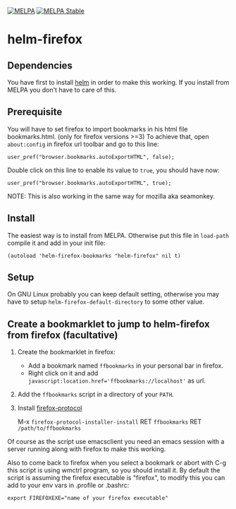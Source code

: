 [![MELPA](http://melpa.org/packages/helm-firefox-badge.svg)](http://melpa.org/#/helm-firefox)
[![MELPA Stable](https://stable.melpa.org/packages/helm-firefox-badge.svg)](https://stable.melpa.org/#/helm-firefox)


# helm-firefox

## Dependencies

You have first to install [helm](https://github.com/emacs-helm/helm) in order to make this working.
If you install from MELPA you don't have to care of this.

## Prerequisite

You will have to set firefox to import bookmarks in his html file bookmarks.html.
(only for firefox versions >=3)
To achieve that, open `about:config` in firefox url toolbar and go to this line:

    user_pref("browser.bookmarks.autoExportHTML", false);

Double click on this line to enable its value to `true`, you should have now:

    user_pref("browser.bookmarks.autoExportHTML", true);

NOTE: This is also working in the same way for mozilla aka seamonkey.

## Install

The easiest way is to install from MELPA.
Otherwise put this file in `load-path` compile it and add in your init file:

    (autoload 'helm-firefox-bookmarks "helm-firefox" nil t)
    
## Setup

On GNU Linux probably you can keep default setting, otherwise you may have to
setup `helm-firefox-default-directory` to some other value.

## Create a bookmarklet to jump to helm-firefox from firefox (facultative)

1) Create the bookmarklet in firefox:
   - Add a bookmark named `ffbookmarks` in your personal bar in firefox.
   - Right click on it and add `javascript:location.href='ffbookmarks://localhost'` as url.
   
2) Add the `ffbookmarks` script in a directory of your `PATH`.

3) Install [firefox-protocol](https://github.com/thierryvolpiatto/firefox-protocol)

   M-x `firefox-protocol-installer-install` RET `ffbookmarks` RET `/path/to/ffbookmarks`

Of course as the script use emacsclient you need an emacs session with a server running 
along with firefox to make this working.

Also to come back to firefox when you select a bookmark or abort with C-g this script is using
wmctrl program, so you should install it.
By default the script is assuming the firefox executable is "firefox", to modify this you can add
to your env vars in .profile or .bashrc:

    export FIREFOXEXE="name of your firefox executable"

